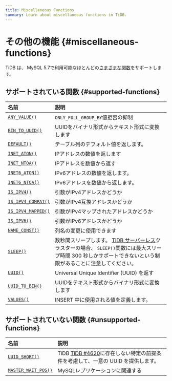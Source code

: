 ```yaml
---
title: Miscellaneous Functions
summary: Learn about miscellaneous functions in TiDB.
---
```


# その他の機能 {#miscellaneous-functions}

TiDB は、 MySQL 5.7で利用可能なほとんどの[さまざまな関数](https://dev.mysql.com/doc/refman/5.7/en/miscellaneous-functions.html)をサポートします。

## サポートされている関数 {#supported-functions}

| 名前                                                                                                                 | 説明                                                                                                                                                                   |
| :----------------------------------------------------------------------------------------------------------------- | :------------------------------------------------------------------------------------------------------------------------------------------------------------------- |
| [`ANY_VALUE()`](https://dev.mysql.com/doc/refman/8.0/en/miscellaneous-functions.html#function_any-value)           | `ONLY_FULL_GROUP_BY`値拒否の抑制                                                                                                                                           |
| [`BIN_TO_UUID()`](https://dev.mysql.com/doc/refman/8.0/en/miscellaneous-functions.html#function_bin-to-uuid)       | UUIDをバイナリ形式からテキスト形式に変換します                                                                                                                                            |
| [`DEFAULT()`](https://dev.mysql.com/doc/refman/8.0/en/miscellaneous-functions.html#function_default)               | テーブル列のデフォルト値を返します。                                                                                                                                                   |
| [`INET_ATON()`](https://dev.mysql.com/doc/refman/8.0/en/miscellaneous-functions.html#function_inet-aton)           | IPアドレスの数値を返します                                                                                                                                                       |
| [`INET_NTOA()`](https://dev.mysql.com/doc/refman/8.0/en/miscellaneous-functions.html#function_inet-ntoa)           | IPアドレスを数値から返す                                                                                                                                                        |
| [`INET6_ATON()`](https://dev.mysql.com/doc/refman/8.0/en/miscellaneous-functions.html#function_inet6-aton)         | IPv6アドレスの数値を返します。                                                                                                                                                    |
| [`INET6_NTOA()`](https://dev.mysql.com/doc/refman/8.0/en/miscellaneous-functions.html#function_inet6-ntoa)         | IPv6アドレスを数値から返します。                                                                                                                                                   |
| [`IS_IPV4()`](https://dev.mysql.com/doc/refman/8.0/en/miscellaneous-functions.html#function_is-ipv4)               | 引数がIPv4アドレスかどうか                                                                                                                                                      |
| [`IS_IPV4_COMPAT()`](https://dev.mysql.com/doc/refman/8.0/en/miscellaneous-functions.html#function_is-ipv4-compat) | 引数がIPv4互換アドレスかどうか                                                                                                                                                    |
| [`IS_IPV4_MAPPED()`](https://dev.mysql.com/doc/refman/8.0/en/miscellaneous-functions.html#function_is-ipv4-mapped) | 引数がIPv4マップされたアドレスかどうか                                                                                                                                                |
| [`IS_IPV6()`](https://dev.mysql.com/doc/refman/8.0/en/miscellaneous-functions.html#function_is-ipv6)               | 引数がIPv6アドレスかどうか                                                                                                                                                      |
| [`NAME_CONST()`](https://dev.mysql.com/doc/refman/8.0/en/miscellaneous-functions.html#function_name-const)         | 列名の変更に使用できます                                                                                                                                                         |
| [`SLEEP()`](https://dev.mysql.com/doc/refman/8.0/en/miscellaneous-functions.html#function_sleep)                   | 数秒間スリープします。 [TiDB サーバーレス](https://docs.pingcap.com/tidbcloud/select-cluster-tier#tidb-serverless)クラスターの場合、 `SLEEP()`関数には最大スリープ時間 300 秒しかサポートできないという制限があることに注意してください。 |
| [`UUID()`](https://dev.mysql.com/doc/refman/8.0/en/miscellaneous-functions.html#function_uuid)                     | Universal Unique Identifier (UUID) を返す                                                                                                                               |
| [`UUID_TO_BIN()`](https://dev.mysql.com/doc/refman/8.0/en/miscellaneous-functions.html#function_uuid-to-bin)       | UUIDをテキスト形式からバイナリ形式に変換します                                                                                                                                            |
| [`VALUES()`](https://dev.mysql.com/doc/refman/8.0/en/miscellaneous-functions.html#function_values)                 | INSERT 中に使用される値を定義します。                                                                                                                                               |

## サポートされていない関数 {#unsupported-functions}

| 名前                                                                                                                   | 説明                                                                                                |
| :------------------------------------------------------------------------------------------------------------------- | :------------------------------------------------------------------------------------------------ |
| [`UUID_SHORT()`](https://dev.mysql.com/doc/refman/8.0/en/miscellaneous-functions.html#function_uuid-short)           | TiDB [TiDB #4620](https://github.com/pingcap/tidb/issues/4620)に存在しない特定の前提条件を考慮して、一意の UUID を提供します。 |
| [`MASTER_WAIT_POS()`](https://dev.mysql.com/doc/refman/8.0/en/miscellaneous-functions.html#function_master-pos-wait) | MySQLレプリケーションに関連する                                                                                |

